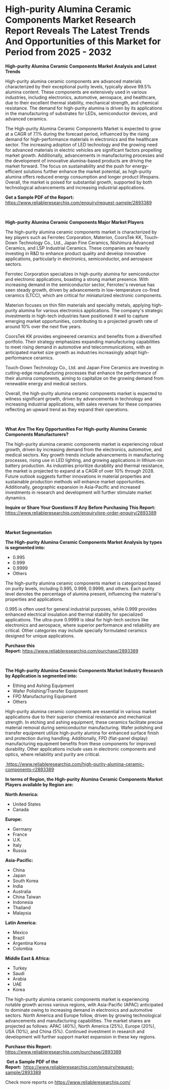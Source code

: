 <p><h1>High-purity Alumina Ceramic Components Market Research Report Reveals The Latest Trends And Opportunities of this Market for Period from 2025 - 2032</h1></p><p><strong>High-purity Alumina Ceramic Components Market Analysis and Latest Trends</strong></p>
<p><p>High-purity alumina ceramic components are advanced materials characterized by their exceptional purity levels, typically above 99.5% alumina content. These components are extensively used in various industries, including electronics, automotive, aerospace, and healthcare, due to their excellent thermal stability, mechanical strength, and chemical resistance. The demand for high-purity alumina is driven by its applications in the manufacturing of substrates for LEDs, semiconductor devices, and advanced ceramics.</p><p>The High-purity Alumina Ceramic Components Market is expected to grow at a CAGR of 7.1% during the forecast period, influenced by the rising demand for high-performance materials in electronics and the healthcare sector. The increasing adoption of LED technology and the growing need for advanced materials in electric vehicles are significant factors propelling market growth. Additionally, advancements in manufacturing processes and the development of innovative alumina-based products are driving the market forward. The focus on sustainability and the push for energy-efficient solutions further enhance the market potential, as high-purity alumina offers reduced energy consumption and longer product lifespans. Overall, the market is poised for substantial growth, supported by both technological advancements and increasing industrial applications.</p></p>
<p><strong>Get a Sample PDF of the Report:&nbsp;</strong> <a href="https://www.reliableresearchiq.com/enquiry/request-sample/2893389?utm_campaign=3296&utm_medium=2&utm_source=Github&utm_content=ia&utm_term=15032025&utm_id=high-purity-alumina-ceramic-components">https://www.reliableresearchiq.com/enquiry/request-sample/2893389</a></p>
<p>&nbsp;</p>
<p><strong>High-purity Alumina Ceramic Components Major Market Players</strong></p>
<p><p>The high-purity alumina ceramic components market is characterized by key players such as Ferrotec Corporation, Materion, CoorsTek KK, Touch-Down Technology Co., Ltd., Japan Fine Ceramics, Nishimura Advanced Ceramics, and LSP Industrial Ceramics. These companies are heavily investing in R&D to enhance product quality and develop innovative applications, particularly in electronics, semiconductor, and aerospace sectors.</p><p>Ferrotec Corporation specializes in high-purity alumina for semiconductor and electronic applications, boasting a strong market presence. With increasing demand in the semiconductor sector, Ferrotec's revenue has seen steady growth, driven by advancements in low-temperature co-fired ceramics (LTCC), which are critical for miniaturized electronic components.</p><p>Materion focuses on thin film materials and specialty metals, applying high-purity alumina for various electronics applications. The company's strategic investments in high-tech industries have positioned it well to capture emerging market opportunities, contributing to a projected growth rate of around 10% over the next five years.</p><p>CoorsTek KK provides engineered ceramics and benefits from a diversified portfolio. Their strategy emphasizes expanding manufacturing capabilities to meet rising demand in automotive and telecommunications, with an anticipated market size growth as industries increasingly adopt high-performance ceramics.</p><p>Touch-Down Technology Co., Ltd. and Japan Fine Ceramics are investing in cutting-edge manufacturing processes that enhance the performance of their alumina components, aiming to capitalize on the growing demand from renewable energy and medical sectors. </p><p>Overall, the high-purity alumina ceramic components market is expected to witness significant growth, driven by advancements in technology and increasing industrial applications, with sales revenues for these companies reflecting an upward trend as they expand their operations.</p></p>
<p>&nbsp;</p>
<p><strong>What Are The Key Opportunities For High-purity Alumina Ceramic Components Manufacturers?</strong></p>
<p><p>The high-purity alumina ceramic components market is experiencing robust growth, driven by increasing demand from the electronics, automotive, and medical sectors. Key growth trends include advancements in manufacturing processes, rising use in LED lighting, and growing applications in lithium-ion battery production. As industries prioritize durability and thermal resistance, the market is projected to expand at a CAGR of over 10% through 2028. Future outlook suggests further innovations in material properties and sustainable production methods will enhance market opportunities. Additionally, geographic expansion in Asia-Pacific and increased investments in research and development will further stimulate market dynamics.</p></p>
<p><strong>Inquire or Share Your Questions If Any Before Purchasing This Report:</strong> <a href="https://www.reliableresearchiq.com/enquiry/pre-order-enquiry/2893389?utm_campaign=3296&utm_medium=2&utm_source=Github&utm_content=ia&utm_term=15032025&utm_id=high-purity-alumina-ceramic-components">https://www.reliableresearchiq.com/enquiry/pre-order-enquiry/2893389</a></p>
<p>&nbsp;</p>
<p><strong>Market Segmentation</strong></p>
<p><strong>The High-purity Alumina Ceramic Components Market Analysis by types is segmented into:</strong></p>
<p><ul><li>0.995</li><li>0.999</li><li>0.9999</li><li>Others</li></ul></p>
<p><p>The high-purity alumina ceramic components market is categorized based on purity levels, including 0.995, 0.999, 0.9999, and others. Each purity level denotes the percentage of alumina present, influencing the material's properties and applications. </p><p>0.995 is often used for general industrial purposes, while 0.999 provides enhanced electrical insulation and thermal stability for specialized applications. The ultra-pure 0.9999 is ideal for high-tech sectors like electronics and aerospace, where superior performance and reliability are critical. Other categories may include specially formulated ceramics designed for unique applications.</p></p>
<p><strong>Purchase this Report:&nbsp;</strong><a href="https://www.reliableresearchiq.com/purchase/2893389?utm_campaign=3296&utm_medium=2&utm_source=Github&utm_content=ia&utm_term=15032025&utm_id=high-purity-alumina-ceramic-components">https://www.reliableresearchiq.com/purchase/2893389</a></p>
<p>&nbsp;</p>
<p><strong>The High-purity Alumina Ceramic Components Market Industry Research by Application is segmented into:</strong></p>
<p><ul><li>Ething and Ashing Equipment</li><li>Wafer Polishing/Transfer Equipment</li><li>FPD Manufacturing Equipment</li><li>Others</li></ul></p>
<p><p>High-purity alumina ceramic components are essential in various market applications due to their superior chemical resistance and mechanical strength. In etching and ashing equipment, these ceramics facilitate precise material removal during semiconductor manufacturing. Wafer polishing and transfer equipment utilize high-purity alumina for enhanced surface finish and protection during handling. Additionally, FPD (flat-panel display) manufacturing equipment benefits from these components for improved durability. Other applications include uses in electronic components and optics, where reliability and purity are critical.</p></p>
<p><a href="https://www.reliableresearchiq.com/high-purity-alumina-ceramic-components-r2893389?utm_campaign=3296&utm_medium=2&utm_source=Github&utm_content=ia&utm_term=15032025&utm_id=high-purity-alumina-ceramic-components">&nbsp;https://www.reliableresearchiq.com/high-purity-alumina-ceramic-components-r2893389</a></p>
<p><strong>In terms of Region, the High-purity Alumina Ceramic Components Market Players available by Region are:</strong></p>
<p>
    <p> <strong> North America: </strong>
        <ul>
            <li>United States</li>
            <li>Canada</li>
        </ul>
        </p> 
    <p> <strong> Europe: </strong>
        <ul>
            <li>Germany</li>
            <li>France</li>
            <li>U.K.</li>
            <li>Italy</li>
            <li>Russia</li>
        </ul>
        </p> 
    <p> <strong> Asia-Pacific: </strong>
        <ul>
            <li>China</li>
            <li>Japan</li>
            <li>South Korea</li>
            <li>India</li>
            <li>Australia</li>
            <li>China Taiwan</li>
            <li>Indonesia</li>
            <li>Thailand</li>
            <li>Malaysia</li>
        </ul>
        </p> 
    <p> <strong> Latin America: </strong>
        <ul>
            <li>Mexico</li>
            <li>Brazil</li>
            <li>Argentina Korea</li>
            <li>Colombia</li>
        </ul>
        </p> 
    <p> <strong> Middle East & Africa: </strong>
        <ul>
            <li>Turkey</li>
            <li>Saudi</li>
            <li>Arabia</li>
            <li>UAE</li>
            <li>Korea</li>
        </ul>
    </p>
    </p>
<p><p>The high-purity alumina ceramic components market is experiencing notable growth across various regions, with Asia-Pacific (APAC) anticipated to dominate owing to increasing demand in electronics and automotive sectors. North America and Europe follow, driven by growing technological advancements and manufacturing capabilities. The market shares are projected as follows: APAC (40%), North America (25%), Europe (20%), USA (10%), and China (5%). Continued investment in research and development will further support market expansion in these key regions.</p></p>
<p><strong>Purchase this Report: </strong><a href="https://www.reliableresearchiq.com/purchase/2893389?utm_campaign=3296&utm_medium=2&utm_source=Github&utm_content=ia&utm_term=15032025&utm_id=high-purity-alumina-ceramic-components">https://www.reliableresearchiq.com/purchase/2893389</a></p>
<p>&nbsp;<strong>Get a Sample PDF of the Report:&nbsp;&nbsp;</strong><a href="https://www.reliableresearchiq.com/enquiry/request-sample/2893389?utm_campaign=3296&utm_medium=2&utm_source=Github&utm_content=ia&utm_term=15032025&utm_id=high-purity-alumina-ceramic-components">https://www.reliableresearchiq.com/enquiry/request-sample/2893389</a></p>
<p><strong></strong></p>
<p>Check more reports on <a href="https://www.reliableresearchiq.com/?utm_campaign=3296&utm_medium=2&utm_source=Github&utm_content=ia&utm_term=15032025&utm_id=high-purity-alumina-ceramic-components">https://www.reliableresearchiq.com/</a></p>